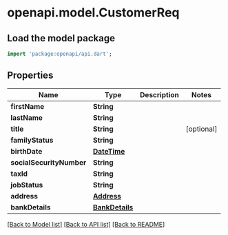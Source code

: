 # openapi.model.CustomerReq

## Load the model package
```dart
import 'package:openapi/api.dart';
```

## Properties
Name | Type | Description | Notes
------------ | ------------- | ------------- | -------------
**firstName** | **String** |  | 
**lastName** | **String** |  | 
**title** | **String** |  | [optional] 
**familyStatus** | **String** |  | 
**birthDate** | [**DateTime**](DateTime.md) |  | 
**socialSecurityNumber** | **String** |  | 
**taxId** | **String** |  | 
**jobStatus** | **String** |  | 
**address** | [**Address**](Address.md) |  | 
**bankDetails** | [**BankDetails**](BankDetails.md) |  | 

[[Back to Model list]](../README.md#documentation-for-models) [[Back to API list]](../README.md#documentation-for-api-endpoints) [[Back to README]](../README.md)


